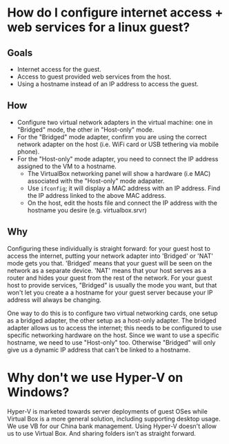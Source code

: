 # How do I configure internet access + web services for a linux guest?

## Goals

* Internet access for the guest.
* Access to guest provided web services from the host.
* Using a hostname instead of an IP address to access the guest.

## How

* Configure two virtual network adapters in the virtual machine: one in "Bridged" mode, the other in "Host-only" mode.
* For the "Bridged" mode adapter, confirm you are using the correct network adapter on the host (i.e. WiFi card or USB tethering via mobile phone).
* For the "Host-only" mode adapter, you need to connect the IP address assigned to the VM to a hostname.
    * The VirtualBox networking panel will show a hardware (i.e MAC) associated with the "Host-only" mode adapater.
    * Use `ifconfig`; it will display a MAC address with an IP address. Find the IP address linked to the above MAC address.
	* On the host, edit the hosts file and connect the IP address with the hostname you desire (e.g. virtualbox.srvr)

## Why

Configuring these individually is straight forward: for your guest host to access the internet, putting your network adapter into 'Bridged' or 'NAT' mode gets you that. 'Bridged' means that your guest will be seen on the network as a separate device. 'NAT' means that your host serves as a router and hides your guest from the rest of the network. For your guest host to provide services, "Bridged" is usually the mode you want, but that won't let you create a a hostname for your guest server because your IP address will always be changing.

One way to do this is to configure two virtual networking cards, one setup as a bridged adapter, the other setup as a host-only adapter. The bridged adapter allows us to access the internet; this needs to be configured to use specific networking hardware on the host. Since we want to use a specific hostname, we need to use "Host-only" too. Otherwise "Bridged" will only give us a dynamic IP address that can't be linked to a hostname.

# Why don't we use Hyper-V on Windows?

Hyper-V is marketed towards server deployments of guest OSes while Virtual Box is a more general solution, including supporting desktop usage. We use VB for our China bank management. Using Hyper-V doesn't allow us to use Virtual Box. And sharing folders isn't as straight forward.
